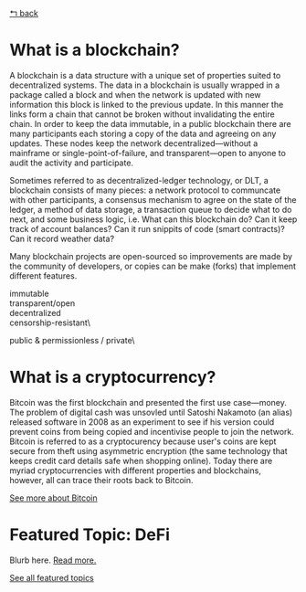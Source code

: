 [↰ back](https://github.com/millecodex/BlockchainNZ_education#readme)

# What is a blockchain?
A blockchain is a data structure with a unique set of properties suited to decentralized systems. The data in a blockchain is usually wrapped in a package called a block and when the network is updated with new information this block is linked to the previous update. In this manner the links form a chain that cannot be broken without invalidating the entire chain. In order to keep the data immutable, in a public blockchain there are many participants each storing a copy of the data and agreeing on any updates. These nodes keep the network decentralized—without a mainframe or single-point-of-failure, and transparent—open to anyone to audit the activity and participate. 

Sometimes referred to as decentralized-ledger technology, or DLT, a blockchain consists of many pieces: a network protocol to communcate with other participants, a consensus mechanism to agree on the state of the ledger, a method of data storage, a transaction queue to decide what to do next, and some business logic, i.e. What can this blockchain do? Can it keep track of account balances? Can it run snippits of code (smart contracts)? Can it record weather data?

Many blockchain projects are open-sourced so improvements are made by the community of developers, or copies can be make (forks) that implement different features. 


immutable\
transparent/open\
decentralized\
censorship-resistant\

public & permissionless / private\

# What is a cryptocurrency?
Bitcoin was the first blockchain and presented the first use case—money. The problem of digital cash was unsovled until Satoshi Nakamoto (an alias) released software in 2008 as an experiment to see if his version could prevent coins from being copied and incentivise people to join the network. Bitcoin is referred to as a cryptocurency because user's coins are kept secure from theft using asymmetric encryption (the same technology that keeps credit card details safe when shopping online). Today there are myriad cryptocurrencies with different properties and blockchains, however, all can trace their roots back to Bitcoin.

[See more about Bitcoin](bitcoin.md)

# Featured Topic: DeFi
Blurb here. [Read more.](defi.md)

[See all featured topics](https://github.com/millecodexBlockchainNZ_education/featured.md)
